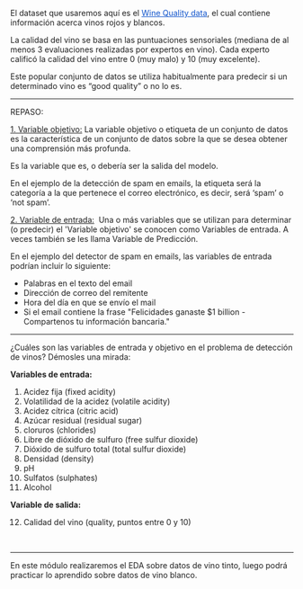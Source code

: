 <p><span style="color:#212121">El dataset que usaremos aquí es el </span><a href="https://archive.ics.uci.edu/ml/datasets/wine+quality" style="text-decoration:none"><span style="color:#1155cc"><u>Wine Quality data</u></span></a><span style="color:#212121">, el cual contiene información acerca vinos rojos y blancos.</span></p>

<p><span style="color:#212121">La calidad del vino se basa en las puntuaciones sensoriales (mediana de al menos 3 evaluaciones realizadas por expertos en vino). Cada experto calificó la calidad del vino entre 0 (muy malo) y 10 (muy excelente).</span></p>

<p><span style="color:#212121">Este popular conjunto de datos se utiliza habitualmente para predecir si un determinado vino es &ldquo;good quality&rdquo; o no lo es.</span></p>

<hr />
<p><span style="color:#212121">REPASO:</span></p>

<p><span style="color:#212121"><u>1. Variable objetivo:</u></span><span style="color:#212121"> La variable objetivo o etiqueta de un conjunto de datos es la característica de un conjunto de datos sobre la que se desea obtener una comprensión más profunda.&nbsp;</span></p>

<p><span style="color:#212121">Es la variable que es, o debería ser la salida del modelo.</span></p>

<p><span style="color:#212121">En el ejemplo de la detección de spam en emails, la etiqueta será la categoría a la que pertenece el correo electrónico, es decir, será &lsquo;spam&rsquo; o &lsquo;not spam&rsquo;.</span></p>

<p><span style="color:#212121"><u>2. Variable de entrada:</u></span><span style="color:#212121">&nbsp; Una o más variables que se utilizan para determinar (o predecir) el &#39;Variable objetivo&#39; se conocen como Variables de entrada. A veces también se les llama Variable de Predicción.</span></p>

<p><span style="color:#212121">En el ejemplo del detector de spam en emails, las variables de entrada podrían incluir lo siguiente:</span></p>

<ul>
	<li style="list-style-type:disc"><span style="color:#212121">Palabras en el texto del email</span></li>
	<li style="list-style-type:disc"><span style="color:#212121">Dirección de correo del remitente</span></li>
	<li style="list-style-type:disc"><span style="color:#212121">Hora del día en que se envío el mail</span></li>
	<li style="list-style-type:disc"><span style="color:#212121">Si el email contiene la frase &quot;Felicidades ganaste $1 billion - Compartenos tu información bancaria.&quot;</span></li>
</ul>

<hr />
<p><span style="color:#212121">¿Cuáles son las variables de entrada y objetivo en el problema de detección de vinos? Démosles una mirada:</span></p>

<p><span style="color:#212121"><strong>Variables de entrada:</strong></span></p>

<ol>
	<li style="list-style-type:decimal"><span style="color:#212121">Acidez fija (fixed acidity)</span></li>
	<li style="list-style-type:decimal"><span style="color:#212121">Volatilidad de la acidez (volatile acidity)</span></li>
	<li style="list-style-type:decimal"><span style="color:#212121">Acidez cítrica (citric acid)</span></li>
	<li style="list-style-type:decimal"><span style="color:#212121">Azúcar residual (residual sugar)</span></li>
	<li style="list-style-type:decimal"><span style="color:#212121">cloruros (chlorides)</span></li>
	<li style="list-style-type:decimal"><span style="color:#212121">Libre de dióxido de sulfuro (free sulfur dioxide)</span></li>
	<li style="list-style-type:decimal"><span style="color:#212121">Dióxido de sulfuro total (total sulfur dioxide)</span></li>
	<li style="list-style-type:decimal"><span style="color:#212121">Densidad (density)</span></li>
	<li style="list-style-type:decimal"><span style="color:#212121">pH</span></li>
	<li style="list-style-type:decimal"><span style="color:#212121">Sulfatos (sulphates)</span></li>
	<li style="list-style-type:decimal"><span style="color:#212121">Alcohol</span></li>
</ol>

<p><span style="color:#212121"><strong>Variable de salida:</strong></span></p>

<ol start="12">
	<li style="list-style-type:decimal"><span style="color:#212121">Calidad del vino (quality, puntos entre 0 y 10)</span></li>
</ol>

<p>&nbsp;</p>

<hr />
<p><span style="color:#212121">En este módulo realizaremos el EDA sobre datos de vino tinto, luego podrá practicar lo aprendido sobre datos de vino blanco.</span></p>

<p>&nbsp;</p>